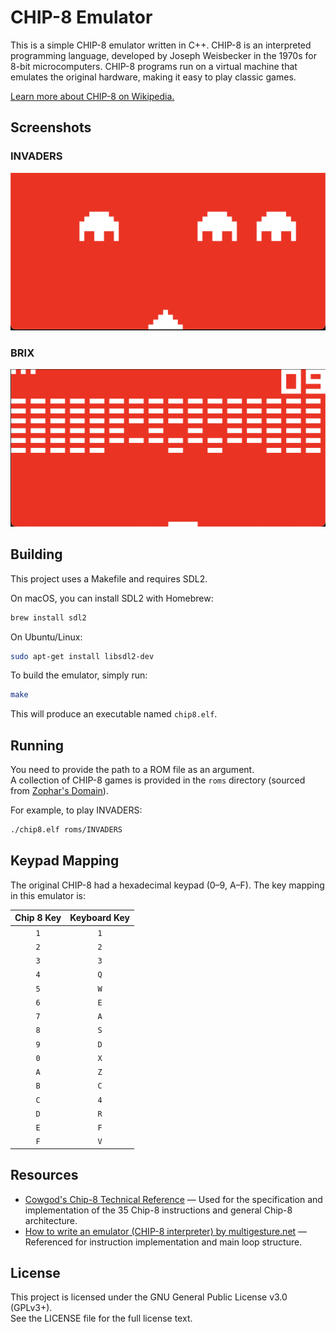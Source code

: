 # CHIP-8 Emulator

This is a simple CHIP-8 emulator written in C++. CHIP-8 is an interpreted programming language, developed by Joseph Weisbecker in the 1970s for 8-bit microcomputers. CHIP-8 programs run on a virtual machine that emulates the original hardware, making it easy to play classic games.

[Learn more about CHIP-8 on Wikipedia.](https://en.wikipedia.org/wiki/CHIP-8)

## Screenshots

### INVADERS

![alt text](https://raw.githubusercontent.com/dimitry-co/CHIP-8-Emulator/refs/heads/main/screenshots/invaders.png "INVADERS in Chip 8")

### BRIX

![alt text](https://raw.githubusercontent.com/dimitry-co/CHIP-8-Emulator/refs/heads/main/screenshots/brix.png "BRIX in Chip 8")

## Building

This project uses a Makefile and requires SDL2.

On macOS, you can install SDL2 with Homebrew:
```sh
brew install sdl2
```

On Ubuntu/Linux:
```sh
sudo apt-get install libsdl2-dev
```

To build the emulator, simply run:
```sh
make
```

This will produce an executable named `chip8.elf`.

## Running

You need to provide the path to a ROM file as an argument.  
A collection of CHIP-8 games is provided in the `roms` directory (sourced from [Zophar's Domain](https://www.zophar.net/pdroms/chip8/chip-8-games-pack.html)).

For example, to play INVADERS:
```sh
./chip8.elf roms/INVADERS
```

## Keypad Mapping

The original CHIP-8 had a hexadecimal keypad (0–9, A–F). The key mapping in this emulator is:

| Chip 8 Key | Keyboard Key |
| :--------: | :----------: |
| `1`        | `1`          |
| `2`        | `2`          |
| `3`        | `3`          |
| `4`        | `Q`          |
| `5`        | `W`          |
| `6`        | `E`          |
| `7`        | `A`          |
| `8`        | `S`          |
| `9`        | `D`          |
| `0`        | `X`          |
| `A`        | `Z`          |
| `B`        | `C`          |
| `C`        | `4`          |
| `D`        | `R`          |
| `E`        | `F`          |
| `F`        | `V`          |

## Resources

- [Cowgod's Chip-8 Technical Reference](http://devernay.free.fr/hacks/chip8/C8TECH10.HTM) — Used for the specification and implementation of the 35 Chip-8 instructions and general Chip-8 architecture.
- [How to write an emulator (CHIP-8 interpreter) by multigesture.net](https://multigesture.net/articles/how-to-write-an-emulator-chip-8-interpreter/) — Referenced for instruction implementation and main loop structure.

## License

This project is licensed under the GNU General Public License v3.0 (GPLv3+).  
See the LICENSE file for the full license text.